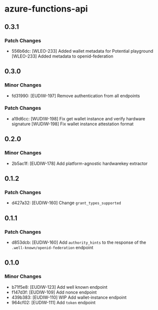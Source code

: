 # azure-functions-api

## 0.3.1

### Patch Changes

- 556b6dc: [WLEO-233] Added wallet metadata for Potential playground
  [WLEO-233] Added metadata to openid-federation

## 0.3.0

### Minor Changes

- fd31990: [EUDIW-197] Remove authentication from all endpoints

### Patch Changes

- a19d6cc: [WUDIW-198] Fix get wallet instance and verify hardware signature
  [WUDIW-198] Fix wallet instance attestation format

## 0.2.0

### Minor Changes

- 2b5ac1f: [EUDIW-178] Add platform-agnostic hardwarekey extractor

## 0.1.2

### Patch Changes

- d427a32: [EUDIW-160] Change `grant_types_supported`

## 0.1.1

### Patch Changes

- d853dcb: [EUDIW-160] Add `authority_hints` to the response of the `.well-known/openid-federation` endpoint

## 0.1.0

### Minor Changes

- b71f5e8: [EUDIW-123] Add well known endpoint
- f147d3f: [EUDIW-109] Add nonce endpoint
- 439b383: [EUDIW-110] WIP Add wallet-instance endpoint
- 964cf02: [EUDIW-111] Add `token` endpoint
